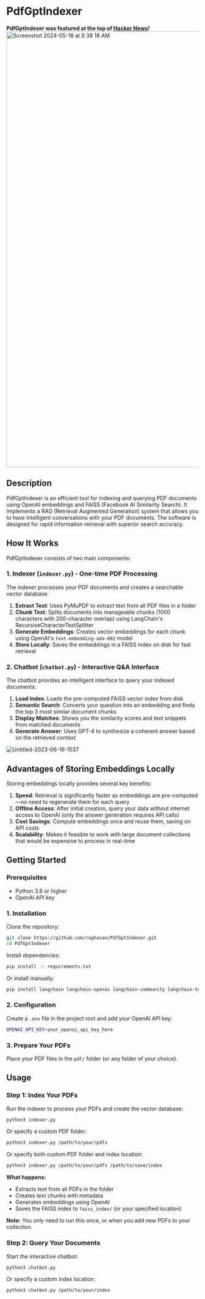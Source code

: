 # PdfGptIndexer
**PdfGptIndexer was featured at the top of [Hacker News](https://news.ycombinator.com/item?id=36648794)!**
<img width="1139" alt="Screenshot 2024-05-18 at 9 38 18 AM" src="https://github.com/raghavan/raghavan/assets/131585/24215a9a-d423-45a8-8c4d-d9ee8b1ec752">

## Description
PdfGptIndexer is an efficient tool for indexing and querying PDF documents using OpenAI embeddings and FAISS (Facebook AI Similarity Search). It implements a RAG (Retrieval Augmented Generation) system that allows you to have intelligent conversations with your PDF documents. The software is designed for rapid information retrieval with superior search accuracy.

## How It Works

PdfGptIndexer consists of two main components:

### 1. **Indexer** (`indexer.py`) - One-time PDF Processing
The indexer processes your PDF documents and creates a searchable vector database:

1. **Extract Text**: Uses PyMuPDF to extract text from all PDF files in a folder
2. **Chunk Text**: Splits documents into manageable chunks (1000 characters with 200-character overlap) using LangChain's RecursiveCharacterTextSplitter
3. **Generate Embeddings**: Creates vector embeddings for each chunk using OpenAI's `text-embedding-ada-002` model
4. **Store Locally**: Saves the embeddings in a FAISS index on disk for fast retrieval

### 2. **Chatbot** (`chatbot.py`) - Interactive Q&A Interface
The chatbot provides an intelligent interface to query your indexed documents:

1. **Load Index**: Loads the pre-computed FAISS vector index from disk
2. **Semantic Search**: Converts your question into an embedding and finds the top 3 most similar document chunks
3. **Display Matches**: Shows you the similarity scores and text snippets from matched documents
4. **Generate Answer**: Uses GPT-4 to synthesize a coherent answer based on the retrieved context

![Untitled-2023-06-16-1537](https://github.com/raghavan/PdfGptIndexer/assets/131585/2e71dd82-bf4f-44db-b1ae-908cbb465deb)

## Advantages of Storing Embeddings Locally

Storing embeddings locally provides several key benefits:

1. **Speed**: Retrieval is significantly faster as embeddings are pre-computed—no need to regenerate them for each query
2. **Offline Access**: After initial creation, query your data without internet access to OpenAI (only the answer generation requires API calls)
3. **Cost Savings**: Compute embeddings once and reuse them, saving on API costs
4. **Scalability**: Makes it feasible to work with large document collections that would be expensive to process in real-time

## Getting Started

### Prerequisites

- Python 3.8 or higher
- OpenAI API key

### 1. Installation

Clone the repository:
```bash
git clone https://github.com/raghavan/PdfGptIndexer.git
cd PdfGptIndexer
```

Install dependencies:
```bash
pip install -r requirements.txt
```

Or install manually:
```bash
pip install langchain langchain-openai langchain-community langchain-text-splitters openai pymupdf faiss-cpu python-dotenv tiktoken
```

### 2. Configuration

Create a `.env` file in the project root and add your OpenAI API key:
```bash
OPENAI_API_KEY=your_openai_api_key_here
```

### 3. Prepare Your PDFs

Place your PDF files in the `pdf/` folder (or any folder of your choice).

## Usage

### Step 1: Index Your PDFs

Run the indexer to process your PDFs and create the vector database:

```bash
python3 indexer.py
```

Or specify a custom PDF folder:
```bash
python3 indexer.py /path/to/your/pdfs
```

Or specify both custom PDF folder and index location:
```bash
python3 indexer.py /path/to/your/pdfs /path/to/save/index
```

**What happens:**
- Extracts text from all PDFs in the folder
- Creates text chunks with metadata
- Generates embeddings using OpenAI
- Saves the FAISS index to `faiss_index/` (or your specified location)

**Note:** You only need to run this once, or when you add new PDFs to your collection.

### Step 2: Query Your Documents

Start the interactive chatbot:

```bash
python3 chatbot.py
```

Or specify a custom index location:
```bash
python3 chatbot.py /path/to/your/index
```
